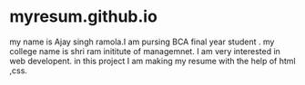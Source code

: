 # myresum.github.io
my name is Ajay singh ramola.I am pursing BCA final year student .
my college name is shri ram inititute of managemnet.
I am very interested in web developent.
in this project I am making my resume with the help of html ,css.
